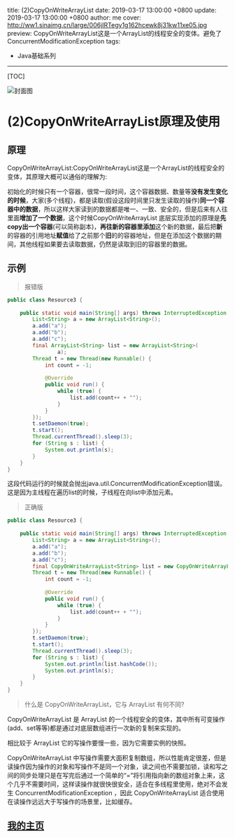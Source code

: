 title:  (2)CopyOnWriteArrayList
date: 2019-03-17 13:00:00 +0800
update: 2019-03-17 13:00:00 +0800
author: me
cover: http://ww1.sinaimg.cn/large/006jIRTegy1g162hcewk8j31kw11xe05.jpg
preview:  CopyOnWriteArrayList这是一个ArrayList的线程安全的变体。避免了ConcurrentModificationException
tags:

  -  Java基础系列

---



[TOC]

![封面图](http://ww1.sinaimg.cn/large/006jIRTegy1g162hcewk8j31kw11xe05.jpg)

# (2)CopyOnWriteArrayList原理及使用

## 原理

CopyOnWriteArrayList:CopyOnWriteArrayList这是一个ArrayList的线程安全的变体，其原理大概可以通俗的理解为:

初始化的时候只有一个容器，很常一段时间，这个容器数据、数量等**没有发生变化的时候**，大家(多个线程)，都是读取(假设这段时间里只发生读取的操作)**同一个容器中的数据**，所以这样大家读到的数据都是唯一、一致、安全的，但是后来有人往里面**增加了一个数据**，这个时候CopyOnWriteArrayList 底层实现添加的原理是**先copy出一个容器**(可以简称副本)，**再往新的容器里添加**这个新的数据，最后把**新**的容器的引用地址**赋值**给了之前那个**旧**的的容器地址，但是在添加这个数据的期间，其他线程如果要去读取数据，仍然是读取到旧的容器里的数据。

## 示例

> 报错版

```java
public class Resource3 {
 
    public static void main(String[] args) throws InterruptedException {
        List<String> a = new ArrayList<String>();
        a.add("a");
        a.add("b");
        a.add("c");
        final ArrayList<String> list = new ArrayList<String>(
                a);
        Thread t = new Thread(new Runnable() {
            int count = -1;
 
            @Override
            public void run() {
                while (true) {
                    list.add(count++ + "");
                }
            }
        });
        t.setDaemon(true);
        t.start();
        Thread.currentThread().sleep(3);
        for (String s : list) {
            System.out.println(s);
        }
    }
}
```

这段代码运行的时候就会抛出java.util.ConcurrentModificationException错误。这是因为主线程在遍历list的时候，子线程在向list中添加元素。

> 正确版

```java
public class Resource3 {
 
    public static void main(String[] args) throws InterruptedException {
        List<String> a = new ArrayList<String>();
        a.add("a");
        a.add("b");
        a.add("c");
        final CopyOnWriteArrayList<String> list = new CopyOnWriteArrayList<String>(a);
        Thread t = new Thread(new Runnable() {
            int count = -1;
 
            @Override
            public void run() {
                while (true) {
                    list.add(count++ + "");
                }
            }
        });
        t.setDaemon(true);
        t.start();
        Thread.currentThread().sleep(3);
        for (String s : list) {
            System.out.println(list.hashCode());
            System.out.println(s);
        }
    }
}
```

> 什么是 CopyOnWriteArrayList，它与 ArrayList 有何不同?

CopyOnWriteArrayList 是 ArrayList 的一个线程安全的变体，其中所有可变操作(add、set等等)都是通过对底层数组进行一次新的复制来实现的。

相比较于 ArrayList 它的写操作要慢一些，因为它需要实例的快照。

CopyOnWriteArrayList 中写操作需要大面积复制数组，所以性能肯定很差，但是读操作因为操作的对象和写操作不是同一个对象，读之间也不需要加锁，读和写之间的同步处理只是在写完后通过一个简单的“=”将引用指向新的数组对象上来，这个几乎不需要时间，这样读操作就很快很安全，适合在多线程里使用，绝对不会发生 ConcurrentModificationException ，因此 CopyOnWriteArrayList 适合使用在读操作远远大于写操作的场景里，比如缓存。

## [我的主页](https://suveng.github.io/blog/)